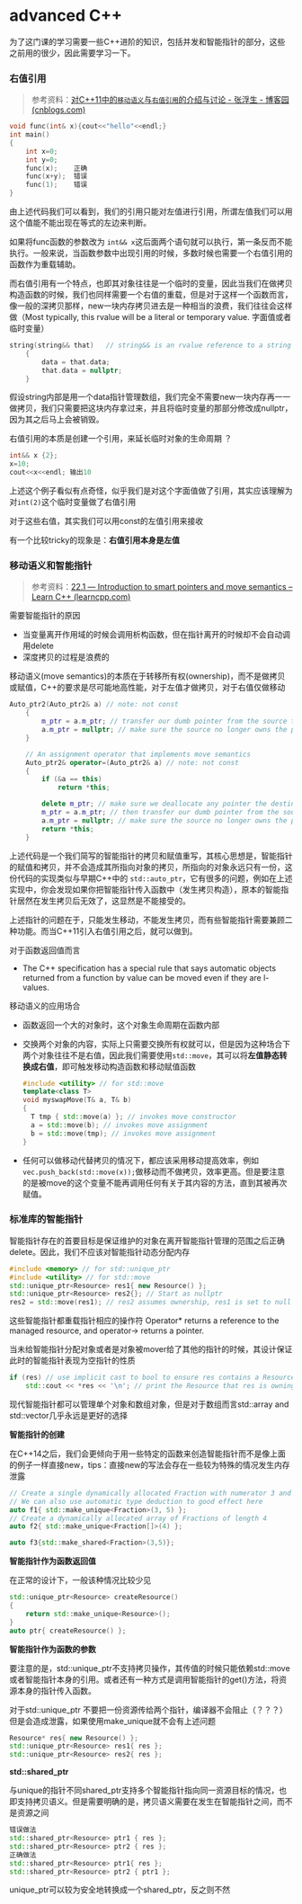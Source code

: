 # advanced C++

为了这门课的学习需要一些C++进阶的知识，包括并发和智能指针的部分，这些之前用的很少，因此需要学习一下。

### 右值引用

> 参考资料：[对C++11中的`移动语义`与`右值引用`的介绍与讨论 - 张浮生 - 博客园 (cnblogs.com)](https://www.cnblogs.com/neooelric/p/10878394.html)

```cpp
void func(int& x){cout<<"hello"<<endl;}
int main()
{
    int x=0;
    int y=0;
    func(x);	正确
    func(x+y);	错误
    func(1);	错误
}
```

由上述代码我们可以看到，我们的引用只能对左值进行引用，所谓左值我们可以用这个值能不能出现在等式的左边来判断。

如果将func函数的参数改为 `int&& x`​ 这后面两个语句就可以执行，第一条反而不能执行。一般来说，当函数参数中出现引用的时候，多数时候也需要一个右值引用的函数作为重载辅助。

而右值引用有一个特点，也即其对象往往是一个临时的变量，因此当我们在做拷贝构造函数的时候，我们也同样需要一个右值的重载，但是对于这样一个函数而言，像一般的深拷贝那样，new一块内存拷贝进去是一种相当的浪费，我们往往会这样做（Most typically, this rvalue will be a literal or temporary value. 字面值或者临时变量）

```cpp
string(string&& that)   // string&& is an rvalue reference to a string
    {
        data = that.data;
        that.data = nullptr;
    }
```

假设string内部是用一个data指针管理数组，我们完全不需要new一块内存再一一做拷贝，我们只需要把这块内存拿过来，并且将临时变量的那部分修改成nullptr，因为其之后马上会被销毁。

右值引用的本质是创建一个引用，来延长临时对象的生命周期 ？

```cpp
int&& x {2};
x=10;
cout<<x<<endl; 输出10
```

上述这个例子看似有点奇怪，似乎我们是对这个字面值做了引用，其实应该理解为对`int(2)`​这个临时变量做了右值引用

对于这些右值，其实我们可以用const的左值引用来接收

有一个比较tricky的现象是：**右值引用本身是左值**

### **移动语义和智能指针**

> 参考资料：[22.1 — Introduction to smart pointers and move semantics – Learn C++ (learncpp.com)](https://www.learncpp.com/cpp-tutorial/introduction-to-smart-pointers-move-semantics/)

需要智能指针的原因

* 当变量离开作用域的时候会调用析构函数，但在指针离开的时候却不会自动调用delete
* 深度拷贝的过程是浪费的

移动语义(move semantics)的本质在于转移所有权(ownership)，而不是做拷贝或赋值，C++的要求是尽可能地高性能，对于左值才做拷贝，对于右值仅做移动

```cpp
Auto_ptr2(Auto_ptr2& a) // note: not const
	{
		m_ptr = a.m_ptr; // transfer our dumb pointer from the source to our local object
		a.m_ptr = nullptr; // make sure the source no longer owns the pointer
	}

	// An assignment operator that implements move semantics
	Auto_ptr2& operator=(Auto_ptr2& a) // note: not const
	{
		if (&a == this)
			return *this;

		delete m_ptr; // make sure we deallocate any pointer the destination is already holding first
		m_ptr = a.m_ptr; // then transfer our dumb pointer from the source to the local object
		a.m_ptr = nullptr; // make sure the source no longer owns the pointer
		return *this;
	}
```

上述代码是一个我们简写的智能指针的拷贝和赋值重写，其核心思想是，智能指针的赋值和拷贝，并不会造成其所指向对象的拷贝，所指向的对象永远只有一份，这份代码的实现类似与早期C++中的 `std::auto_ptr`​，它有很多的问题，例如在上述实现中，你会发现如果你把智能指针传入函数中（发生拷贝构造），原本的智能指针居然在发生拷贝后无效了，这显然是不能接受的。

上述指针的问题在于，只能发生移动，不能发生拷贝，而有些智能指针需要兼顾二种功能。而当C++11引入右值引用之后，就可以做到。

对于函数返回值而言

* The C++ specification has a special rule that says automatic objects returned from a function by value can be moved even if they are l-values.

移动语义的应用场合

* 函数返回一个大的对象时，这个对象生命周期在函数内部
* 交换两个对象的内容，实际上只需要交换所有权就可以，但是因为这种场合下两个对象往往不是右值，因此我们需要使用`std::move`​​，其可以将**左值静态转换成右值**，即可触发移动构造函数和移动赋值函数  

  ```cpp
  #include <utility> // for std::move
  template<class T>
  void myswapMove(T& a, T& b)
  {
  	T tmp { std::move(a) }; // invokes move constructor
  	a = std::move(b); // invokes move assignment
  	b = std::move(tmp); // invokes move assignment
  }
  ```
* 任何可以做移动代替拷贝的情况下，都应该采用移动提高效率，例如`vec.push_back(std::move(x));`​做移动而不做拷贝，效率更高。但是要注意的是被move的这个变量不能再调用任何有关于其内容的方法，直到其被再次赋值。

### 标准库的智能指针

智能指针存在的首要目标是保证维护的对象在离开智能指针管理的范围之后正确delete。因此，我们不应该对智能指针动态分配内存

```cpp
#include <memory> // for std::unique_ptr
#include <utility> // for std::move
std::unique_ptr<Resource> res1{ new Resource() };
std::unique_ptr<Resource> res2{}; // Start as nullptr
res2 = std::move(res1); // res2 assumes ownership, res1 is set to null
```

这些智能指针都重载指针相应的操作符 Operator* returns a reference to the managed resource, and operator-> returns a pointer.

当未给智能指针分配对象或者是对象被mover给了其他的指针的时候，其设计保证此时的智能指针表现为空指针的性质

```cpp
if (res) // use implicit cast to bool to ensure res contains a Resource
	std::cout << *res << '\n'; // print the Resource that res is owning
```

现代智能指针都可以管理单个对象和数组对象，但是对于数组而言std::array and std::vector几乎永远是更好的选择

**智能指针的创建**

在C++14之后，我们会更倾向于用一些特定的函数来创造智能指针而不是像上面的例子一样直接new，tips：直接new的写法会存在一些较为特殊的情况发生内存泄露

```cpp
// Create a single dynamically allocated Fraction with numerator 3 and denominator 5
// We can also use automatic type deduction to good effect here
auto f1{ std::make_unique<Fraction>(3, 5) };
// Create a dynamically allocated array of Fractions of length 4
auto f2{ std::make_unique<Fraction[]>(4) };

auto f3{std::make_shared<Fraction>(3,5)};
```

**智能指针作为函数返回值**

在正常的设计下，一般该种情况比较少见

```cpp
std::unique_ptr<Resource> createResource()
{
    return std::make_unique<Resource>();
}
auto ptr{ createResource() };
```

**智能指针作为函数的参数**

要注意的是，std::unique_ptr不支持拷贝操作，其传值的时候只能依赖std::move或者智能指针本身的引用。或者还有一种方式是调用智能指针的get()方法，将资源本身的指针传入函数。

对于std::unique_ptr 不要把一份资源传给两个指针，编译器不会阻止（？？？）但是会造成泄露，如果使用make_unique就不会有上述问题

```cpp
Resource* res{ new Resource() };
std::unique_ptr<Resource> res1{ res };
std::unique_ptr<Resource> res2{ res };
```

**std::shared_ptr**

与unique的指针不同shared_ptr支持多个智能指针指向同一资源目标的情况，也即支持拷贝语义。但是需要明确的是，拷贝语义需要在发生在智能指针之间，而不是资源之间

```cpp
错误做法
std::shared_ptr<Resource> ptr1 { res };
std::shared_ptr<Resource> ptr2 { res };
正确做法
std::shared_ptr<Resource> ptr1{ res };
std::shared_ptr<Resource> ptr2 { ptr1 };
```

unique_ptr可以较为安全地转换成一个shared_ptr，反之则不然
